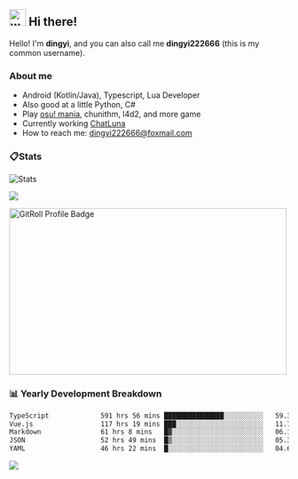 ## <img alt="wave" src="https://raw.githubusercontent.com/MartinHeinz/MartinHeinz/master/wave.gif" width="30px"> Hi there!

Hello! I'm **dingyi**, and you can also call me **dingyi222666** (this is my common username).

### About me

- Android (Kotlin/Java), Typescript, Lua Developer
- Also good at a little Python, C#
- Play [osu! mania](https://osu.ppy.sh/users/29808669), chunithm, l4d2, and more game
- Currently working [ChatLuna](https://github.com/ChatLunaLab)
- How to reach me: [dingyi222666@foxmail.com](mailto:dingyi222666@foxmail.com)

### 📋Stats

![Stats](https://github-readme-stats.vercel.app/api?username=dingyi222666&show_icons=true&icon_color=47A69E&title_color=47A69E&count_private=true)    

![](https://api.githubtrends.io/user/svg/dingyi222666/langs?time_range=one_year&include_private=True&loc_metric=changed&theme=classic)

<a href="https://gitroll.io/profile/uILsSgRUcbEP5MZt3W3atcIvOKBy1" target="_blank"><img  width='500px' height='300px' src="https://gitroll.io/api/badges/profiles/v1/uILsSgRUcbEP5MZt3W3atcIvOKBy1?theme=kawaiiCat" alt="GitRoll Profile Badge"/></a>

### 📊 Yearly Development Breakdown

<!--START_SECTION:waka-->


```txt
TypeScript             591 hrs 56 mins ███████████████░░░░░░░░░░   59.39 %
Vue.js                 117 hrs 19 mins ███░░░░░░░░░░░░░░░░░░░░░░   11.77 %
Markdown               61 hrs 8 mins   █▓░░░░░░░░░░░░░░░░░░░░░░░   06.13 %
JSON                   52 hrs 49 mins  █▒░░░░░░░░░░░░░░░░░░░░░░░   05.30 %
YAML                   46 hrs 22 mins  █░░░░░░░░░░░░░░░░░░░░░░░░   04.65 %
```

<!--END_SECTION:waka-->

![](https://komarev.com/ghpvc/?username=dingyi222666)

